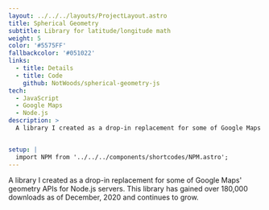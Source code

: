 ```yaml
---
layout: ../../../layouts/ProjectLayout.astro
title: Spherical Geometry
subtitle: Library for latitude/longitude math
weight: 5
color: '#5575FF'
fallbackcolor: '#051022'
links:
  - title: Details
  - title: Code
    github: NotWoods/spherical-geometry-js
tech:
  - JavaScript
  - Google Maps
  - Node.js
description: >
  A library I created as a drop-in replacement for some of Google Maps' geometry APIs for Node.js servers. This library has gained over 180,000 downloads as of December, 2020 and continues to grow.


setup: |
  import NPM from '../../../components/shortcodes/NPM.astro';
---
```


A library I created as a drop-in replacement for some of Google Maps' geometry APIs for Node.js servers. This library has gained over 180,000 downloads as of December, 2020 and continues to grow.

<NPM pkg="spherical-geometry-js" start="2019-06-18" />
